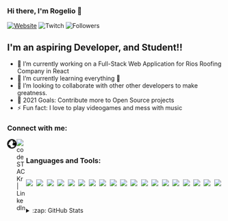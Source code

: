 ### Hi there, I'm Rogelio 👋

[![Website](https://img.shields.io/website?label=Porfolio%20Website&style=for-the-badge&url=https%3A%2F%2Frrios4.github.io%2FPortfolio%2F)](https://rrios4.github.io.com)
![Twitch](https://img.shields.io/twitch/status/simplynex?style=for-the-badge)
![Followers](https://img.shields.io/github/followers/rrios4?style=for-the-badge)


## I'm an aspiring Developer, and Student!!

- 🔭 I’m currently working on a Full-Stack Web Application for Rios Roofing Company in React
- 🌱 I’m currently learning everything 🤣
- 👯 I’m looking to collaborate with other other developers to make greatness.
- 🥅 2021 Goals: Contribute more to Open Source projects
- ⚡ Fun fact: I love to play videogames and mess with music

### Connect with me:

[<img align="left" alt="codeSTACKr.com" width="22px" src="https://raw.githubusercontent.com/iconic/open-iconic/master/svg/globe.svg" />][website]
[<img align="left" alt="codeSTACKr | LinkedIn" width="22px" src="https://cdn.jsdelivr.net/npm/simple-icons@v3/icons/linkedin.svg" />][linkedin]

<br />

### Languages and Tools:

<pre><div>
<img width ='26px' align='center' src ='https://raw.githubusercontent.com/rahulbanerjee26/githubAboutMeGenerator/main/icons/java.svg'> <img width ='26px' align='center' src ='https://raw.githubusercontent.com/rahulbanerjee26/githubAboutMeGenerator/main/icons/javascript.svg'> <img width ='26px' align='center' src ='https://raw.githubusercontent.com/rahulbanerjee26/githubAboutMeGenerator/main/icons/reactjs.svg'> <img width ='26px' align='center' src ='https://raw.githubusercontent.com/rahulbanerjee26/githubAboutMeGenerator/main/icons/vuejs.svg'> <img width ='26px' align='center' src ='https://raw.githubusercontent.com/rahulbanerjee26/githubAboutMeGenerator/main/icons/nodejs.svg'> <img width ='26px' align='center' src ='https://raw.githubusercontent.com/rahulbanerjee26/githubAboutMeGenerator/main/icons/express.svg'> <img width ='26px' align='center' src ='https://raw.githubusercontent.com/rahulbanerjee26/githubAboutMeGenerator/main/icons/css.svg'> <img width ='26px' align='center' src ='https://raw.githubusercontent.com/rahulbanerjee26/githubAboutMeGenerator/main/icons/bootstrap.svg'> <img width ='26px' align='center' src ='https://raw.githubusercontent.com/rahulbanerjee26/githubAboutMeGenerator/main/icons/tailwind.svg'> <img width ='26px' align='center' src ='https://raw.githubusercontent.com/rahulbanerjee26/githubAboutMeGenerator/main/icons/html.svg'> <img width ='26px' align='center' src ='https://raw.githubusercontent.com/rahulbanerjee26/githubAboutMeGenerator/main/icons/aws.svg'> <img width ='26px' align='center' src ='https://raw.githubusercontent.com/rahulbanerjee26/githubAboutMeGenerator/main/icons/docker.svg'> <img width ='26px' align='center' src ='https://raw.githubusercontent.com/rahulbanerjee26/githubAboutMeGenerator/main/icons/postman.svg'> <img width ='26px' align='center' src ='https://raw.githubusercontent.com/rahulbanerjee26/githubAboutMeGenerator/main/icons/mysql.svg'> <img width ='26px' align='center' src ='https://raw.githubusercontent.com/rahulbanerjee26/githubAboutMeGenerator/main/icons/mongodb.svg'> <img width ='26px' align='center' src ='https://raw.githubusercontent.com/rahulbanerjee26/githubAboutMeGenerator/main/icons/oracle.svg'> <img width ='26px' align='center' src ='https://raw.githubusercontent.com/rahulbanerjee26/githubAboutMeGenerator/main/icons/framer.svg'> <img width ='26px' align='center' src ='https://raw.githubusercontent.com/rahulbanerjee26/githubAboutMeGenerator/main/icons/linux.svg'> <img width ='26px' align='center' src ='https://raw.githubusercontent.com/rahulbanerjee26/githubAboutMeGenerator/main/icons/photoshop.svg'> <img width ='26px' align='center' src ='https://raw.githubusercontent.com/rahulbanerjee26/githubAboutMeGenerator/main/icons/redux.svg'><div></pre>

<br />
<br />

<details>
  <summary>:zap: GitHub Stats</summary>

  <img align="left" alt="codeSTACKr's GitHub Stats" src="https://github-readme-stats.codestackr.vercel.app/api?username=rrios4&show_icons=true&hide_border=true" />

</details>

[website]: https://rrios4.github.io/Portfolio/
[linkedin]: https://linkedin.com/in/rrios4


